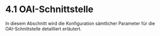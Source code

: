 # 4.1 OAI-Schnittstelle

In diesem Abschnitt wird die Konfiguration sämtlicher Parameter für die OAI-Schnittstelle detailliert erläutert.

